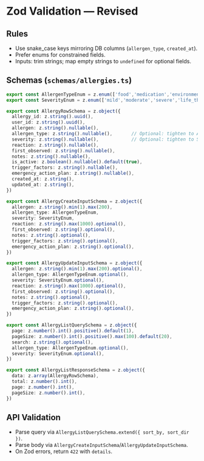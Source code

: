 # Zod Validation — Revised

## Rules
- Use snake_case keys mirroring DB columns (`allergen_type`, `created_at`).
- Prefer enums for constrained fields.
- Inputs: trim strings; map empty strings to `undefined` for optional fields.

## Schemas (`schemas/allergies.ts`)
```ts
export const AllergenTypeEnum = z.enum(['food','medication','environmental','other'])
export const SeverityEnum = z.enum(['mild','moderate','severe','life_threatening'])

export const AllergyRowSchema = z.object({
  allergy_id: z.string().uuid(),
  user_id: z.string().uuid(),
  allergen: z.string().nullable(),
  allergen_type: z.string().nullable(),       // Optional: tighten to AllergenTypeEnum.nullable()
  severity: z.string().nullable(),            // Optional: tighten to SeverityEnum.nullable()
  reaction: z.string().nullable(),
  first_observed: z.string().nullable(),
  notes: z.string().nullable(),
  is_active: z.boolean().nullable().default(true),
  trigger_factors: z.string().nullable(),
  emergency_action_plan: z.string().nullable(),
  created_at: z.string(),
  updated_at: z.string(),
})

export const AllergyCreateInputSchema = z.object({
  allergen: z.string().min(1).max(200),
  allergen_type: AllergenTypeEnum,
  severity: SeverityEnum,
  reaction: z.string().max(1000).optional(),
  first_observed: z.string().optional(),
  notes: z.string().optional(),
  trigger_factors: z.string().optional(),
  emergency_action_plan: z.string().optional(),
})

export const AllergyUpdateInputSchema = z.object({
  allergen: z.string().min(1).max(200).optional(),
  allergen_type: AllergenTypeEnum.optional(),
  severity: SeverityEnum.optional(),
  reaction: z.string().max(1000).optional(),
  first_observed: z.string().optional(),
  notes: z.string().optional(),
  trigger_factors: z.string().optional(),
  emergency_action_plan: z.string().optional(),
})

export const AllergyListQuerySchema = z.object({
  page: z.number().int().positive().default(1),
  pageSize: z.number().int().positive().max(100).default(20),
  search: z.string().optional(),
  allergen_type: AllergenTypeEnum.optional(),
  severity: SeverityEnum.optional(),
})

export const AllergyListResponseSchema = z.object({
  data: z.array(AllergyRowSchema),
  total: z.number().int(),
  page: z.number().int(),
  pageSize: z.number().int(),
})
```

## API Validation
- Parse query via `AllergyListQuerySchema.extend({ sort_by, sort_dir })`.
- Parse body via `AllergyCreateInputSchema`/`AllergyUpdateInputSchema`.
- On Zod errors, return `422` with `details`.

